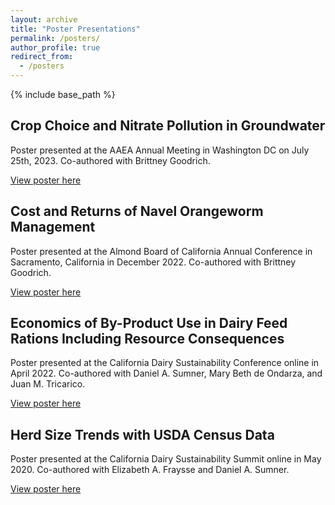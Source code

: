 ```yaml
---
layout: archive
title: "Poster Presentations"
permalink: /posters/
author_profile: true
redirect_from:
  - /posters
---
```


{% include base_path %}

## Crop Choice and Nitrate Pollution in Groundwater

Poster presented at the AAEA Annual Meeting in Washington DC on July 25th, 2023. Co-authored with Brittney Goodrich.

[View poster here](http://scottsomerville.github.io/files/aaea_groundwater_nitrates.pdf)



## Cost and Returns of Navel Orangeworm Management

Poster presented at the Almond Board of California Annual Conference in Sacramento, California in December 2022. Co-authored with Brittney Goodrich.

[View poster here](http://scottsomerville.github.io/files/almond_board_conference_poster_december_2022_BKG_SS_REVISED.pdf)



## Economics of By-Product Use in Dairy Feed Rations Including Resource Consequences

Poster presented at the California Dairy Sustainability Conference online in April 2022. Co-authored with Daniel A. Sumner, Mary Beth de Ondarza, and Juan M. Tricarico.

[View poster here](http://scottsomerville.github.io/files/california_dairy_sustainability_summit_byproducts_poster_march_31.pdf)



## Herd Size Trends with USDA Census Data

Poster presented at the California Dairy Sustainability Summit online in May 2020. Co-authored with Elizabeth A. Fraysse and Daniel A. Sumner.

[View poster here](http://scottsomerville.github.io/files/herd_size.pdf)